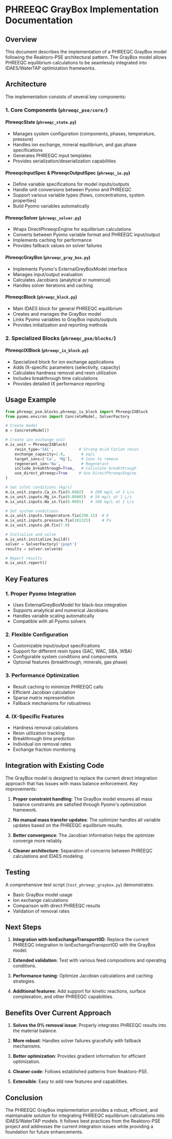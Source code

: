 # PHREEQC GrayBox Implementation Documentation

## Overview

This document describes the implementation of a PHREEQC GrayBox model following the Reaktoro-PSE architectural pattern. The GrayBox model allows PHREEQC equilibrium calculations to be seamlessly integrated into IDAES/WaterTAP optimization frameworks.

## Architecture

The implementation consists of several key components:

### 1. Core Components (`phreeqc_pse/core/`)

#### PhreeqcState (`phreeqc_state.py`)
- Manages system configuration (components, phases, temperature, pressure)
- Handles ion exchange, mineral equilibrium, and gas phase specifications
- Generates PHREEQC input templates
- Provides serialization/deserialization capabilities

#### PhreeqcInputSpec & PhreeqcOutputSpec (`phreeqc_io.py`)
- Define variable specifications for model inputs/outputs
- Handle unit conversions between Pyomo and PHREEQC
- Support various variable types (flows, concentrations, system properties)
- Build Pyomo variables automatically

#### PhreeqcSolver (`phreeqc_solver.py`)
- Wraps DirectPhreeqcEngine for equilibrium calculations
- Converts between Pyomo variable format and PHREEQC input/output
- Implements caching for performance
- Provides fallback values on solver failures

#### PhreeqcGrayBox (`phreeqc_gray_box.py`)
- Implements Pyomo's ExternalGreyBoxModel interface
- Manages input/output evaluation
- Calculates Jacobians (analytical or numerical)
- Handles solver iterations and caching

#### PhreeqcBlock (`phreeqc_block.py`)
- Main IDAES block for general PHREEQC equilibrium
- Creates and manages the GrayBox model
- Links Pyomo variables to GrayBox inputs/outputs
- Provides initialization and reporting methods

### 2. Specialized Blocks (`phreeqc_pse/blocks/`)

#### PhreeqcIXBlock (`phreeqc_ix_block.py`)
- Specialized block for ion exchange applications
- Adds IX-specific parameters (selectivity, capacity)
- Calculates hardness removal and resin utilization
- Includes breakthrough time calculations
- Provides detailed IX performance reporting

## Usage Example

```python
from phreeqc_pse.blocks.phreeqc_ix_block import PhreeqcIXBlock
from pyomo.environ import ConcreteModel, SolverFactory

# Create model
m = ConcreteModel()

# Create ion exchange unit
m.ix_unit = PhreeqcIXBlock(
    resin_type='SAC',           # Strong Acid Cation resin
    exchange_capacity=2.0,       # eq/L
    target_ions=['Ca', 'Mg'],    # Ions to remove
    regenerant_ion='Na',         # Regenerant
    include_breakthrough=True,   # Calculate breakthrough
    use_direct_phreeqc=True     # Use DirectPhreeqcEngine
)

# Set inlet conditions (kg/s)
m.ix_unit.inputs.Ca_in.fix(0.0002)   # 200 mg/L at 1 L/s
m.ix_unit.inputs.Mg_in.fix(0.00005)  # 50 mg/L at 1 L/s
m.ix_unit.inputs.Na_in.fix(0.0001)   # 100 mg/L at 1 L/s

# Set system conditions
m.ix_unit.inputs.temperature.fix(298.15)  # K
m.ix_unit.inputs.pressure.fix(101325)     # Pa
m.ix_unit.inputs.pH.fix(7.0)

# Initialize and solve
m.ix_unit.initialize_build()
solver = SolverFactory('ipopt')
results = solver.solve(m)

# Report results
m.ix_unit.report()
```

## Key Features

### 1. Proper Pyomo Integration
- Uses ExternalGreyBoxModel for black-box integration
- Supports analytical and numerical Jacobians
- Handles variable scaling automatically
- Compatible with all Pyomo solvers

### 2. Flexible Configuration
- Customizable input/output specifications
- Support for different resin types (SAC, WAC, SBA, WBA)
- Configurable system conditions and components
- Optional features (breakthrough, minerals, gas phase)

### 3. Performance Optimization
- Result caching to minimize PHREEQC calls
- Efficient Jacobian calculation
- Sparse matrix representation
- Fallback mechanisms for robustness

### 4. IX-Specific Features
- Hardness removal calculations
- Resin utilization tracking
- Breakthrough time prediction
- Individual ion removal rates
- Exchange fraction monitoring

## Integration with Existing Code

The GrayBox model is designed to replace the current direct integration approach that has issues with mass balance enforcement. Key improvements:

1. **Proper constraint handling**: The GrayBox model ensures all mass balance constraints are satisfied through Pyomo's optimization framework.

2. **No manual mass transfer updates**: The optimizer handles all variable updates based on the PHREEQC equilibrium results.

3. **Better convergence**: The Jacobian information helps the optimizer converge more reliably.

4. **Cleaner architecture**: Separation of concerns between PHREEQC calculations and IDAES modeling.

## Testing

A comprehensive test script (`test_phreeqc_graybox.py`) demonstrates:
- Basic GrayBox model usage
- Ion exchange calculations
- Comparison with direct PHREEQC results
- Validation of removal rates

## Next Steps

1. **Integration with IonExchangeTransport0D**: Replace the current PHREEQC integration in IonExchangeTransport0D with the GrayBox model.

2. **Extended validation**: Test with various feed compositions and operating conditions.

3. **Performance tuning**: Optimize Jacobian calculations and caching strategies.

4. **Additional features**: Add support for kinetic reactions, surface complexation, and other PHREEQC capabilities.

## Benefits Over Current Approach

1. **Solves the 0% removal issue**: Properly integrates PHREEQC results into the material balance.

2. **More robust**: Handles solver failures gracefully with fallback mechanisms.

3. **Better optimization**: Provides gradient information for efficient optimization.

4. **Cleaner code**: Follows established patterns from Reaktoro-PSE.

5. **Extensible**: Easy to add new features and capabilities.

## Conclusion

The PHREEQC GrayBox implementation provides a robust, efficient, and maintainable solution for integrating PHREEQC equilibrium calculations into IDAES/WaterTAP models. It follows best practices from the Reaktoro-PSE project and addresses the current integration issues while providing a foundation for future enhancements.